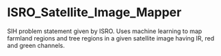 # ISRO_Satellite_Image_Mapper
SIH problem statement given by ISRO. Uses machine learning to map farmland regions and tree regions in a given satellite image having IR, red and green channels.
